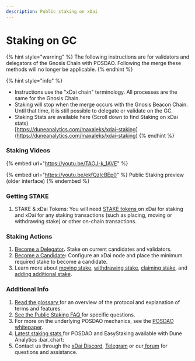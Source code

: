```yaml
---
description: Public staking on xDai
---
```


# Staking on GC

{% hint style="warning" %}
The following instructions are for validators and delegators of the Gnosis Chain with POSDAO. Following the merge these methods will no longer be applicable.
{% endhint %}

{% hint style="info" %}
* Instructions use the "xDai chain" terminology. All processes are the same for the Gnosis Chain.
* Staking will stop when the merge occurs with the Gnosis Beacon Chain. Until that time, it is still possible to delegate or validate on the GC.
* Staking Stats are available here (Scroll down to find Staking on xDai stats)\
  [https://duneanalytics.com/maxaleks/xdai-staking](https://duneanalytics.com/maxaleks/xdai-staking)
{% endhint %}

### Staking Videos

{% embed url="https://youtu.be/TAOJ-k_1AVE" %}



{% embed url="https://youtu.be/ekfQzIcBEp0" %}
Public Staking preview (older interface)&#x20;
{% endembed %}

### **Getting STAKE**

1. STAKE & xDai Tokens: You will need [STAKE tokens ](../get-stake/)on xDai for staking and xDai for any staking transactions (such as placing, moving or withdrawing stake) or other on-chain transactions.&#x20;

### **Staking Actions**&#x20;

1. [Become a Delegator](become-a-delegator.md)**.** Stake on current candidates and validators.
2. [Become a Candidate](become-a-candidate-validator.md)**:** Configure an xDai node and place the minimum required stake to become a candidate.
3. Learn more about [moving stake](staking-operations/move-stake.md), [withdrawing stake](staking-operations/withdraw-stake.md), [claiming stake](staking-operations/claim-stake.md), and [adding additional stake](staking-operations/add-stake.md).

### **Additional Info**

1. [Read the glossary ](terminology/protocol-terms.md)for an overview of the protocol and explanation of terms and features.
2. [See the Public Staking FAQ ](../../../../about-gc/faqs/public-staking-validators-and-delegators.md)for specific questions.
3. For more on the underlying POSDAO mechanics, see the [POSDAO whitepaper](../../../../for-validators/posdao-whitepaper.md).
4. [Latest staking stats ](https://www.duneanalytics.com/maxaleks/xdai-staking)for POSDAO and EasyStaking available with Dune Analytics :bar\_chart:
5. Contact us through the [xDai Discord](https://discord.gg/mPJ9zkq), [Telegram](https://t.me/xdaistable) or our[ forum](https://forum.poa.network/c/xdai-chain) for questions and assistance.
